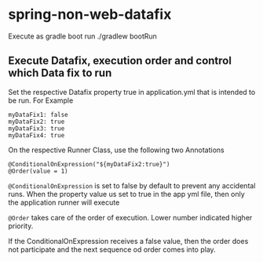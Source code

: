 # spring-non-web-datafix

Execute as gradle boot run
./gradlew bootRun

## Execute Datafix, execution order and control which Data fix to run

Set the respective Datafix property true in application.yml that is intended to be run. For Example

```shell
myDataFix1: false
myDataFix2: true
myDataFix3: true
myDataFix4: true

````

On the respective Runner Class, use the following two Annotations

```
@ConditionalOnExpression("${myDataFix2:true}")
@Order(value = 1)
```

`@ConditionalOnExpression` is set to false by default to prevent any accidental runs.
When the property value us set to true in the app yml file, then only the application runner will execute

`@Order` takes care of the order of execution. Lower number indicated higher priority.

If the ConditionalOnExpression receives a false value, then the order does not participate and the next
sequence od order comes into play.